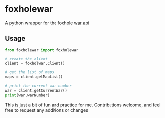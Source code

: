 # foxholewar

A python wrapper for the foxhole [war api](https://github.com/clapfoot/warapi)

## Usage

```python
from foxholewar import foxholewar

# create the client
client = foxholwar.Client()

# get the list of maps
maps = client.getMapList()

# print the current war number
war = client.getCurrentWar()
print(war.warNumber)

```

This is just a bit of fun and practice for me. Contributions welcome, and feel free to request any additions or changes
